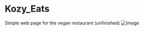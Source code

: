 # Kozy_Eats

Simple web page for the vegan restaurant (unfinished)
![image](https://user-images.githubusercontent.com/86738083/151553140-5303781e-223c-4a32-9100-28d30dde2658.png)
